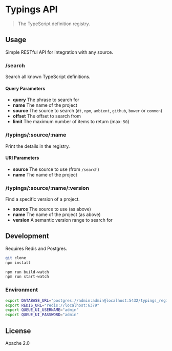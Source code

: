 # Typings API

> The TypeScript definition registry.

## Usage

Simple RESTful API for integration with any source.

### /search

Search all known TypeScript definitions.

#### Query Parameters

* **query** The phrase to search for
* **name** The name of the project
* **source** The source to search (`dt`, `npm`, `ambient`, `github`, `bower` or `common`)
* **offset** The offset to search from
* **limit** The maximum number of items to return (max: `50`)

### /typings/:source/:name

Print the details in the registry.

#### URI Parameters

* **source** The source to use (from `/search`)
* **name** The name of the project

### /typings/:source/:name/:version

Find a specific version of a project.

* **source** The source to use (as above)
* **name** The name of the project (as above)
* **version** A semantic version range to search for

## Development

Requires Redis and Postgres.

```sh
git clone
npm install

npm run build-watch
npm run start-watch
```

### Environment

```sh
export DATABASE_URL="postgres://admin:admin@localhost:5432/typings_registry"
export REDIS_URL="redis://localhost:6379"
export QUEUE_UI_USERNAME="admin"
export QUEUE_UI_PASSWORD="admin"
```

## License

Apache 2.0